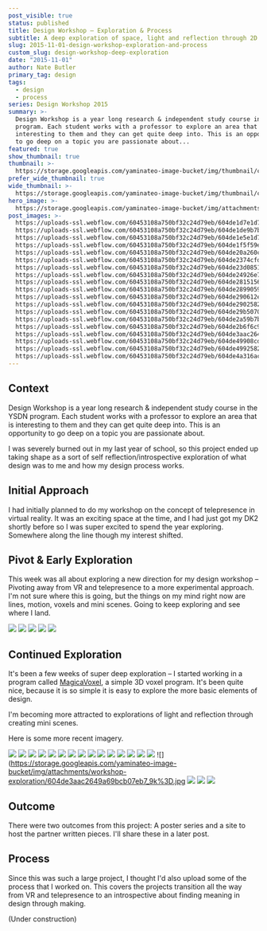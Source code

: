 ```yaml
---
post_visible: true
status: published
title: Design Workshop – Exploration & Process
subtitle: A deep exploration of space, light and reflection through 2D & 3D.
slug: 2015-11-01-design-workshop-exploration-and-process
custom_slug: design-workshop-deep-exploration
date: "2015-11-01"
author: Nate Butler
primary_tag: design
tags:
  - design
  - process
series: Design Workshop 2015
summary: >-
  Design Workshop is a year long research & independent study course in the YSDN
  program. Each student works with a professor to explore an area that is
  interesting to them and they can get quite deep into. This is an opportunity
  to go deep on a topic you are passionate about...
featured: true
show_thumbnail: true
thumbnail: >-
  https://storage.googleapis.com/yaminateo-image-bucket/img/thumbnail/cuuubic-1x1.jpg
prefer_wide_thumbnail: true
wide_thumbnail: >-
  https://storage.googleapis.com/yaminateo-image-bucket/img/thumbnail/cuuubic-2x1.jpg
hero_image: >-
  https://storage.googleapis.com/yaminateo-image-bucket/img/attachments/workshop-exploration/cuuubic-hero.jpg
post_images: >-
  https://uploads-ssl.webflow.com/60453108a750bf32c24d79eb/604de1d7e1d75379040d1c4d_cubick.png;
  https://uploads-ssl.webflow.com/60453108a750bf32c24d79eb/604de1de9b7b09db215b89fb_esnap0033.png;
  https://uploads-ssl.webflow.com/60453108a750bf32c24d79eb/604de1e5e1d753cd3b0d1c6e_esnap0044e.png;
  https://uploads-ssl.webflow.com/60453108a750bf32c24d79eb/604de1f5f59e8f0a25e55f60_snap0009.png;
  https://uploads-ssl.webflow.com/60453108a750bf32c24d79eb/604de20a260c2c50b0b6296f_snap0031.png;
  https://uploads-ssl.webflow.com/60453108a750bf32c24d79eb/604de2374cfde094553d82d1_snap0003.png;
  https://uploads-ssl.webflow.com/60453108a750bf32c24d79eb/604de23d0851a701be6e68b3_snap0006.png;
  https://uploads-ssl.webflow.com/60453108a750bf32c24d79eb/604de24926e7a4646f79f986_snap0013.png;
  https://uploads-ssl.webflow.com/60453108a750bf32c24d79eb/604de2815156d5525652299a_light_study.png;
  https://uploads-ssl.webflow.com/60453108a750bf32c24d79eb/604de289905975794bcc9084_export3.png;
  https://uploads-ssl.webflow.com/60453108a750bf32c24d79eb/604de290612e8e98d25b33c8_esnap0058.png;
  https://uploads-ssl.webflow.com/60453108a750bf32c24d79eb/604de2902582aa23abe94b8d_esnap0071.png;
  https://uploads-ssl.webflow.com/60453108a750bf32c24d79eb/604de29b50708c944a46b405_cage.png;
  https://uploads-ssl.webflow.com/60453108a750bf32c24d79eb/604de2a59b7b09dc395b8c9a_export8.png;
  https://uploads-ssl.webflow.com/60453108a750bf32c24d79eb/604de2b6f6c96552624cbfdb_esnap0075.png;
  https://uploads-ssl.webflow.com/60453108a750bf32c24d79eb/604de3aac2649a69bcb07eb7_9k%3D.jpg;
  https://uploads-ssl.webflow.com/60453108a750bf32c24d79eb/604de49908cd1be2cd189b71_Export_1_Scape.png;
  https://uploads-ssl.webflow.com/60453108a750bf32c24d79eb/604de4992582aa689de95100_Export_2_Clouds.png;
  https://uploads-ssl.webflow.com/60453108a750bf32c24d79eb/604de4a316ac694098cc2608_igex1.png
---
```


## Context

Design Workshop is a year long research & independent study course in the YSDN program. Each student works with a professor to explore an area that is interesting to them and they can get quite deep into. This is an opportunity to go deep on a topic you are passionate about.

I was severely burned out in my last year of school, so this project ended up taking shape as a sort of self reflection/introspective exploration of what design was to me and how my design process works.

## Initial Approach

I had initially planned to do my workshop on the concept of telepresence in virtual reality. It was an exciting space at the time, and I had just got my DK2 shortly before so I was super excited to spend the year exploring. Somewhere along the line though my interest shifted.

## Pivot & Early Exploration

This week was all about exploring a new direction for my design workshop – Pivoting away from VR and telepresence to a more experimental approach. I'm not sure where this is going, but the things on my mind right now are lines, motion, voxels and mini scenes. Going to keep exploring and see where I land.

![](https://storage.googleapis.com/yaminateo-image-bucket/img/attachments/workshop-exploration/604ddfc7045b28a2bbdd13ff_tunnel.gif)
![](https://storage.googleapis.com/yaminateo-image-bucket/img/attachments/workshop-exploration/604ddfc726e7a43c3a79ed65_tiles.gif)
![](https://storage.googleapis.com/yaminateo-image-bucket/img/attachments/workshop-exploration/604ddfd7fd2afff05a9707ef_lines-03-p-1080.jpg)
![](https://storage.googleapis.com/yaminateo-image-bucket/img/attachments/workshop-exploration/604ddfe1690126f1a5d19114_zen-02-p-1080.png)
![](https://storage.googleapis.com/yaminateo-image-bucket/img/attachments/workshop-exploration/604ddfee4cfde026d93d7b85_zen-03-p-1080.png)

## Continued Exploration

It's been a few weeks of super deep exploration – I started working in a program called [MagicaVoxel](https://ephtracy.github.io/), a simple 3D voxel program. It's been quite nice, because it is so simple it is easy to explore the more basic elements of design.

I'm becoming more attracted to explorations of light and reflection through creating mini scenes.

Here is some more recent imagery.

![](https://storage.googleapis.com/yaminateo-image-bucket/img/attachments/workshop-exploration/604de1d7e1d75379040d1c4d_cubick-p-1080.png)
![](https://storage.googleapis.com/yaminateo-image-bucket/img/attachments/workshop-exploration/604de1de9b7b09db215b89fb_esnap0033-p-1080.png)
![](https://storage.googleapis.com/yaminateo-image-bucket/img/attachments/workshop-exploration/604de1e5e1d753cd3b0d1c6e_esnap0044e-p-1080.png)
![](https://storage.googleapis.com/yaminateo-image-bucket/img/attachments/workshop-exploration/604de1f5f59e8f0a25e55f60_snap0009.png)
![](https://storage.googleapis.com/yaminateo-image-bucket/img/attachments/workshop-exploration/604de20a260c2c50b0b6296f_snap0031-p-1080.png)
![](https://storage.googleapis.com/yaminateo-image-bucket/img/attachments/workshop-exploration/604de2374cfde094553d82d1_snap0003.png)
![](https://storage.googleapis.com/yaminateo-image-bucket/img/attachments/workshop-exploration/604de23d0851a701be6e68b3_snap0006.png)
![](https://storage.googleapis.com/yaminateo-image-bucket/img/attachments/workshop-exploration/604de24926e7a4646f79f986_snap0013-p-1080.png)
![](https://storage.googleapis.com/yaminateo-image-bucket/img/attachments/workshop-exploration/604de2815156d5525652299a_light_study-p-800.png)
![](https://storage.googleapis.com/yaminateo-image-bucket/img/attachments/workshop-exploration/604de289905975794bcc9084_export3-p-1080.png)
![](https://storage.googleapis.com/yaminateo-image-bucket/img/attachments/workshop-exploration/604de2902582aa23abe94b8d_esnap0071-p-1080.png)
![](https://storage.googleapis.com/yaminateo-image-bucket/img/attachments/workshop-exploration/604de290612e8e98d25b33c8_esnap0058-p-1080.png)
![](https://storage.googleapis.com/yaminateo-image-bucket/img/attachments/workshop-exploration/604de29b50708c944a46b405_cage.png)
![](https://storage.googleapis.com/yaminateo-image-bucket/img/attachments/workshop-exploration/604de2a59b7b09dc395b8c9a_export8.png)
![](https://storage.googleapis.com/yaminateo-image-bucket/img/attachments/workshop-exploration/604de2b6f6c96552624cbfdb_esnap0075-p-1080.png)
![](https://storage.googleapis.com/yaminateo-image-bucket/img/attachments/workshop-exploration/604de3aac2649a69bcb07eb7_9k%3D.jpg
![](https://storage.googleapis.com/yaminateo-image-bucket/img/attachments/workshop-exploration/604de49908cd1be2cd189b71_Export_1_Scape-p-1080.png)
![](https://storage.googleapis.com/yaminateo-image-bucket/img/attachments/workshop-exploration/604de4992582aa689de95100_Export_2_Clouds-p-1080.png)
![](https://storage.googleapis.com/yaminateo-image-bucket/img/attachments/workshop-exploration/604de4a316ac694098cc2608_igex1-p-1080.png)

## Outcome

There were two outcomes from this project: A poster series and a site to host the partner written pieces. I'll share these in a later post.

## Process

Since this was such a large project, I thought I'd also upload some of the process that I worked on. This covers the projects transition all the way from VR and telepresence to an introspective about finding meaning in design through making.

(Under construction)
